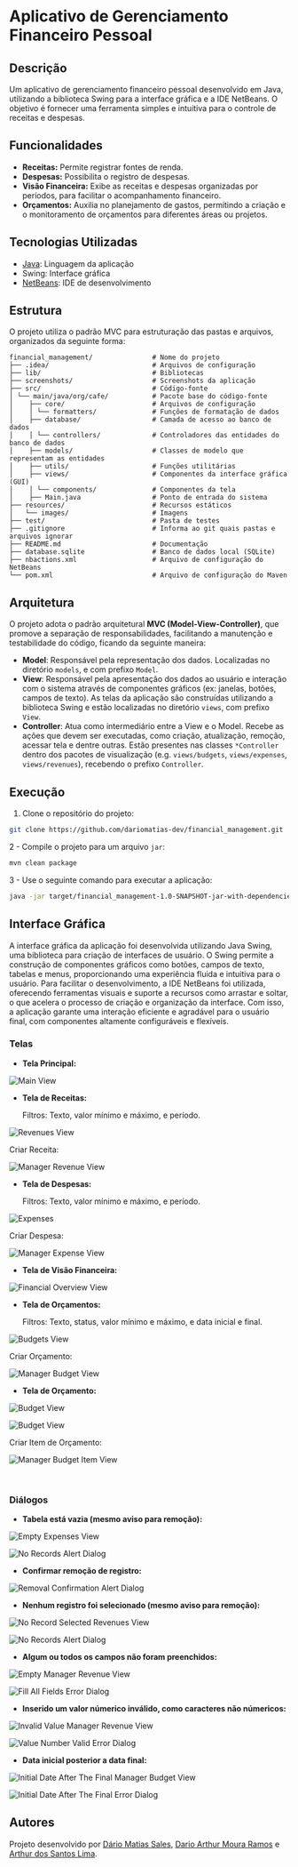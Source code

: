 # Aplicativo de Gerenciamento Financeiro Pessoal

## Descrição

Um aplicativo de gerenciamento financeiro pessoal desenvolvido em Java, utilizando a biblioteca Swing para a interface gráfica e a IDE NetBeans. O objetivo é fornecer uma ferramenta simples e intuitiva para o controle de receitas e despesas.

## Funcionalidades

*   **Receitas:** Permite registrar fontes de renda.
*   **Despesas:** Possibilita o registro de despesas.
*   **Visão Financeira:** Exibe as receitas e despesas organizadas por períodos, para facilitar o acompanhamento financeiro.
*   **Orçamentos:** Auxilia no planejamento de gastos, permitindo a criação e o monitoramento de orçamentos para diferentes áreas ou projetos.

## Tecnologias Utilizadas

* [Java](https://www.java.com/pt-BR/): Linguagem da aplicação
* Swing: Interface gráfica
* [NetBeans](https://netbeans.apache.org/front/main/index.html): IDE de desenvolvimento

## Estrutura

O projeto utiliza o padrão MVC para estruturação das pastas e arquivos, organizados da seguinte forma:

```
financial_management/               # Nome do projeto
├── .idea/                          # Arquivos de configuração
├── lib/                            # Bibliotecas
├── screenshots/                    # Screenshots da aplicação
├── src/                            # Código-fonte
│ └── main/java/org/cafe/           # Pacote base do código-fonte
│    ├── core/                      # Arquivos de configuração
│    │ └── formatters/              # Funções de formatação de dados
│    ├── database/                  # Camada de acesso ao banco de dados
│    │ └── controllers/             # Controladores das entidades do banco de dados
│    ├── models/                    # Classes de modelo que representam as entidades
│    ├── utils/                     # Funções utilitárias
│    ├── views/                     # Componentes da interface gráfica (GUI)
│    │ └── components/              # Componentes da tela
│    ├── Main.java                  # Ponto de entrada do sistema
├── resources/                      # Recursos estáticos
│   └── images/                     # Imagens
├── test/                           # Pasta de testes
├── .gitignore                      # Informa ao git quais pastas e arquivos ignorar
├── README.md                       # Documentação
├── database.sqlite                 # Banco de dados local (SQLite)
├── nbactions.xml                   # Arquivo de configuração do NetBeans
└── pom.xml                         # Arquivo de configuração do Maven
```

## Arquitetura

O projeto adota o padrão arquitetural **MVC (Model-View-Controller)**, que promove a separação de responsabilidades, facilitando a manutenção e testabilidade do código, ficando da seguinte maneira:

- **Model**: Responsável pela representação dos dados. Localizadas no diretório `models`, e com prefixo `Model`.
- **View**: Responsável pela apresentação dos dados ao usuário e interação com o sistema através de componentes gráficos (ex: janelas, botões, campos de texto).  As telas da aplicação são construídas utilizando a biblioteca Swing e estão localizadas no diretório `views`, com prefixo `View`.
- **Controller**: Atua como intermediário entre a View e o Model. Recebe as ações que devem ser executadas, como criação, atualização, remoção, acessar tela e dentre outras. Estão presentes nas classes `*Controller` dentro dos pacotes de visualização (e.g. `views/budgets`, `views/expenses`, `views/revenues`), recebendo o prefixo `Controller`.

## Execução

1. Clone o repositório do projeto:
```bash
git clone https://github.com/dariomatias-dev/financial_management.git
```

2 - Compile o projeto para um arquivo `jar`:
```bash
mvn clean package
```

3 - Use o seguinte comando para executar a aplicação:
```bash
java -jar target/financial_management-1.0-SNAPSHOT-jar-with-dependencies.jar
```

## Interface Gráfica

A interface gráfica da aplicação foi desenvolvida utilizando Java Swing, uma biblioteca para criação de interfaces de usuário. O Swing permite a construção de componentes gráficos como botões, campos de texto, tabelas e menus, proporcionando uma experiência fluida e intuitiva para o usuário. Para facilitar o desenvolvimento, a IDE NetBeans foi utilizada, oferecendo ferramentas visuais e suporte a recursos como arrastar e soltar, o que acelera o processo de criação e organização da interface. Com isso, a aplicação garante uma interação eficiente e agradável para o usuário final, com componentes altamente configuráveis e flexíveis.

### Telas

- **Tela Principal:**

![Main View](screenshots/main_view_screenshot.png)

- **Tela de Receitas:**

    Filtros: Texto, valor mínimo e máximo, e período.

![Revenues View](screenshots/revenues_view_screenshot.png)

Criar Receita:

![Manager Revenue View](screenshots/manager_revenue_view_screenshot.png)

- **Tela de Despesas:**

    Filtros: Texto, valor mínimo e máximo, e período.

![Expenses](screenshots/expenses_view_screenshot.png)

Criar Despesa:

![Manager Expense View](screenshots/manager_expense_view_screenshot.png)

- **Tela de Visão Financeira:**

![Financial Overview View](screenshots/financial_overview_view_screenshot.png)

- **Tela de Orçamentos:**

    Filtros: Texto, status, valor mínimo e máximo, e data inicial e final.

![Budgets View](screenshots/budgets_view_screenshot.png)

Criar Orçamento:

![Manager Budget View](screenshots/manager_budget_view_screenshot.png)

- **Tela de Orçamento:**

![Budget View](screenshots/budget_view_1_screenshot.png)

![Budget View](screenshots/budget_view_2_screenshot.png)

Criar Item de Orçamento:

![Manager Budget Item View](screenshots/manager_budget_item_view_screenshot.png)

<br/>

### Diálogos

- **Tabela está vazia (mesmo aviso para remoção):**

![Empty Expenses View](screenshots/empty_expenses_view_screenshot.png)

![No Records Alert Dialog](screenshots/no_records_alert_dialog_screenshot.png)

- **Confirmar remoção de registro:**

![Removal Confirmation Alert Dialog](screenshots/removal_confirmation_alert_dialog_screenshot.png)

- **Nenhum registro foi selecionado (mesmo aviso para remoção):**

![No Record Selected Revenues View](screenshots/no_record_selected_revenues_view_screenshot.png)

![No Records Alert Dialog](screenshots/no_records_alert_dialog_screenshot.png)

- **Algum ou todos os campos não foram preenchidos:**

![Empty Manager Revenue View](screenshots/empty_manager_revenue_view_screenshot.png)

![Fill All Fields Error Dialog](screenshots/fill_all_fields_error_dialog_screenshot.png)

- **Inserido um valor númerico inválido, como caracteres não númericos:**

![Invalid Value Manager Revenue View](screenshots/invalid_value_manager_revenue_view_screenshot.png)

![Value Number Valid Error Dialog](screenshots/value_number_valid_error_dialog_screenshot.png)

- **Data inicial posterior a data final:**

![Initial Date After The Final Manager Budget View](screenshots/initial_date_after_the_final_manager_budget_view_screenshot.png)

![Initial Date After The Final Error Dialog](screenshots/initial_date_after_the_final_error_dialog_screenshot.png)

## Autores

Projeto desenvolvido por [Dário Matias Sales](https://github.com/dariomatias-dev), [Dario Arthur Moura Ramos](https://github.com/Dario-Arthur) e [Arthur dos Santos Lima](https://github.com/Fastusx).
